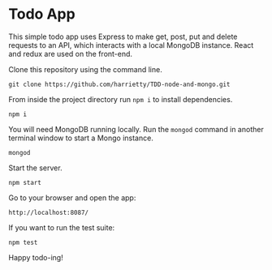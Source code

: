 # Todo App

This simple todo app uses Express to make get, post, put and delete requests to an API, which interacts with a local MongoDB instance. React and redux are used on the front-end.

 Clone this repository using the command line.

```
git clone https://github.com/harrietty/TDD-node-and-mongo.git
```

From inside the project directory run `npm i` to install dependencies.

```
npm i
```

You will need MongoDB running locally. Run the `mongod` command in another terminal window to start a Mongo instance.

```
mongod
```

Start the server.

```
npm start
```

Go to your browser and open the app:

```
http://localhost:8087/
```

If you want to run the test suite:

```
npm test
```

Happy todo-ing!
